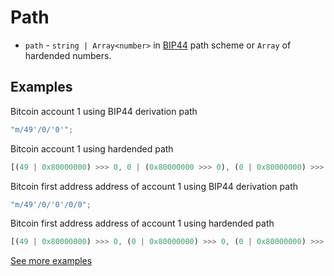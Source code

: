 # Path

-   `path` - `string | Array<number>` in [BIP44](https://github.com/trezor/trezor-firmware/blob/master/docs/misc/coins-bip44-paths.md#bip-44-derivation-paths) path scheme or `Array` of hardended numbers.

## Examples

Bitcoin account 1 using BIP44 derivation path

```javascript
"m/49'/0/'0'";
```

Bitcoin account 1 using hardended path

```javascript
[(49 | 0x80000000) >>> 0, 0 | (0x80000000 >>> 0), (0 | 0x80000000) >>> 0];
```

Bitcoin first address address of account 1 using BIP44 derivation path

```javascript
"m/49'/0/'0'/0/0";
```

Bitcoin first address address of account 1 using hardended path

```javascript
[(49 | 0x80000000) >>> 0, (0 | 0x80000000) >>> 0, (0 | 0x80000000) >>> 0, 0, 0];
```

[See more examples](https://github.com/bitcoin/bips/blob/master/bip-0044.mediawiki#examples)
